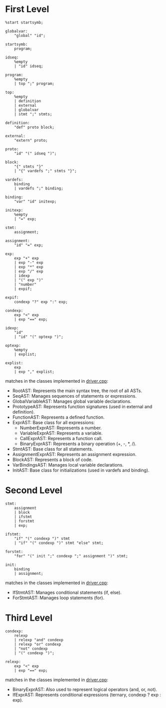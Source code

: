 # First Level

```
%start startsymb;

globalvar: 
    "global" "id";

startsymb:
    program;

idseq:
    %empty
    | "id" idseq;

program:
    %empty
    | top ";" program;

top:
    %empty
    | definition
    | external
    | globalvar
    | stmt ";" stmts;

definition:
    "def" proto block;

external:
    "extern" proto;

proto:
    "id" "(" idseq ")";

block:
    "{" stmts "}"
    | "{" vardefs ";" stmts "}";

vardefs:
    binding
    | vardefs ";" binding;

binding:
    "var" "id" initexp;

initexp:
    %empty
    | "=" exp;

stmt:
    assignment;

assignment:
    "id" "=" exp;

exp:
    exp "+" exp
    | exp "-" exp
    | exp "*" exp
    | exp "/" exp
    | idexp
    | "(" exp ")"
    | "number"
    | expif;

expif:
    condexp "?" exp ":" exp;

condexp:
    exp "<" exp
    | exp "==" exp;

idexp:
    "id"
    | "id" "(" optexp ")";

optexp:
    %empty
    | explist;

explist:
    exp
    | exp "," explist;
```
matches in the classes implemented in <a href="driver.cpp">driver.cpp</a>:
- RootAST: Represents the main syntax tree, the root of all ASTs.
- SeqAST: Manages sequences of statements or expressions.
- GlobalVariableAST: Manages global variable declarations.
- PrototypeAST: Represents function signatures (used in external and definition).
- FunctionAST: Represents a defined function.
- ExprAST: Base class for all expressions: 
    - NumberExprAST: Represents a number.
    - VariableExprAST: Represents a variable.
    - CallExprAST: Represents a function call.
    - BinaryExprAST: Represents a binary operation (+, -, *, /).
- StmtAST: Base class for all statements.
- AssignmentExprAST: Represents an assignment expression.
- BlockAST: Represents a block of code.
- VarBindingsAST: Manages local variable declarations.
- InitAST: Base class for initializations (used in vardefs and binding).

# Second Level 
```
stmt:
    assignment
    | block
    | ifstmt
    | forstmt
    | exp;

ifstmt:
    "if" "(" condexp ")" stmt
    | "if" "(" condexp ")" stmt "else" stmt;

forstmt:
    "for" "(" init ";" condexp ";" assignment ")" stmt;

init:
    binding
    | assignment;
```

matches in the classes implemented in <a href="driver.cpp">driver.cpp</a>:
- IfStmtAST: Manages conditional statements (if, else).
- ForStmtAST: Manages loop statements (for).

# Third Level
```
condexp:
    relexp
    | relexp "and" condexp
    | relexp "or" condexp
    | "not" condexp
    | "(" condexp ")";

relexp:
    exp "<" exp
    | exp "==" exp;
```

matches in the classes implemented in <a href="driver.cpp">driver.cpp</a>:
- BinaryExprAST: Also used to represent logical operators (and, or, not).
- IfExprAST: Represents conditional expressions (ternary, condexp ? exp : exp).